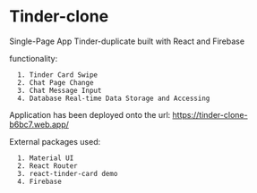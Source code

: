 # Tinder-clone
 
 Single-Page App Tinder-duplicate built with React and Firebase
 
 functionality:
      
      1. Tinder Card Swipe
      2. Chat Page Change
      3. Chat Message Input
      4. Database Real-time Data Storage and Accessing

Application has been deployed onto the url: https://tinder-clone-b6bc7.web.app/


External packages used:

      1. Material UI
      2. React Router
      3. react-tinder-card demo
      4. Firebase
